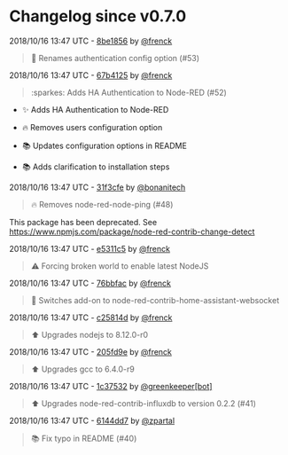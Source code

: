 # Changelog since v0.7.0

2018/10/16 13:47 UTC - [8be1856](https://github.com/hassio-addons/addon-node-red/commit/8be1856676bbdbbec0a9d9a21d1f91b03e7c56cb) by [@frenck](https://github.com/frenck)
> :tractor: Renames authentication config option (#53) 

2018/10/16 13:47 UTC - [67b4125](https://github.com/hassio-addons/addon-node-red/commit/67b4125d5b5c0912f7b793e72109adb99d88d9a7) by [@frenck](https://github.com/frenck)
> :sparkes: Adds HA Authentication to Node-RED (#52)

* :sparkles: Adds HA Authentication to Node-RED

* :fire: Removes users configuration option

* :books: Updates configuration options in README

* :books: Adds clarification to installation steps 

2018/10/16 13:47 UTC - [31f3cfe](https://github.com/hassio-addons/addon-node-red/commit/31f3cfe7f149f903c1cd46470010b2cfce02f2f5) by [@bonanitech](https://github.com/bonanitech)
> :fire: Removes node-red-node-ping (#48)

This package has been deprecated. See https://www.npmjs.com/package/node-red-contrib-change-detect 

2018/10/16 13:47 UTC - [e5311c5](https://github.com/hassio-addons/addon-node-red/commit/e5311c5bd1f15e4f811b87487b94416f615a7cb1) by [@frenck](https://github.com/frenck)
> :warning: Forcing broken world to enable latest NodeJS 

2018/10/16 13:47 UTC - [76bbfac](https://github.com/hassio-addons/addon-node-red/commit/76bbfac085dab23e8e7651e353802f91458df37e) by [@frenck](https://github.com/frenck)
> :tractor: Switches add-on to node-red-contrib-home-assistant-websocket 

2018/10/16 13:47 UTC - [c25814d](https://github.com/hassio-addons/addon-node-red/commit/c25814d3b627a1bb4f787d40cd012a984c470db0) by [@frenck](https://github.com/frenck)
> :arrow_up: Upgrades nodejs to 8.12.0-r0 

2018/10/16 13:47 UTC - [205fd9e](https://github.com/hassio-addons/addon-node-red/commit/205fd9e17f4d8baf773c511ea07f8b1b4067b159) by [@frenck](https://github.com/frenck)
> :arrow_up: Upgrades gcc to 6.4.0-r9 

2018/10/16 13:47 UTC - [1c37532](https://github.com/hassio-addons/addon-node-red/commit/1c37532b02fde5517caddba5edabb89c2bd9919f) by [@greenkeeper[bot]](https://github.com/apps/greenkeeper)
> :arrow_up: Upgrades node-red-contrib-influxdb to version 0.2.2 (#41) 

2018/10/16 13:47 UTC - [6144dd7](https://github.com/hassio-addons/addon-node-red/commit/6144dd77185e0f04aa676803c4518171c0db5be7) by [@zpartal](https://github.com/zpartal)
> :books: Fix typo in README (#40) 

